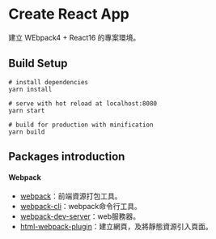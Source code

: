 # Create React App
建立 WEbpack4 + React16 的專案環境。

## Build Setup
```
# install dependencies
yarn install

# serve with hot reload at localhost:8080
yarn start

# build for production with minification
yarn build
```

## Packages introduction

#### Webpack
* [webpack](https://www.npmjs.com/package/webpack)：前端資源打包工具。
* [webpack-cli](https://www.npmjs.com/package/webpack-cli)：webpack命令行工具。
* [webpack-dev-server](https://www.npmjs.com/package/webpack-dev-server)：web服務器。
* [html-webpack-plugin](https://github.com/jantimon/html-webpack-plugin)：建立網頁，及將靜態資源引入頁面。